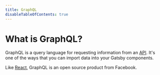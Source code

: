 ```yaml
---
title: GraphQL
disableTableOfContents: true
---
```


# What is GraphQL?

GraphQL is a query language for requesting information from an [API](/docs/glossary#api). It's one of the ways that you can import data into your Gatsby components.

Like [React](/docs/glossary/react.md), GraphQL is an open source product from Facebook.

